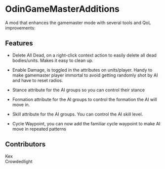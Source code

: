# OdinGameMasterAdditions

A mod that enhances the gamemaster mode with several tools and QoL improvements:

## Features

- Delete All Dead, on a right-click context action to easily delete all dead bodies/units. Makes it easy to clean up.

- Enable Damage, is toggled in the attributes on units/player. Handy to make gamemaster player immortal to avoid getting randomly shot by AI and have to reset radios. 

- Stance attribute for the AI groups so you can control their stance

- Formation attribute for the AI groups to control the formation the AI will move in. 

- Skill attribute for the AI groups. You can control the AI skill level. 

- Cycle Waypoint, you can now add the familiar cycle waypoint to make AI move in repeated patterns


## Contributors
Kex  
Crowdedlight  

